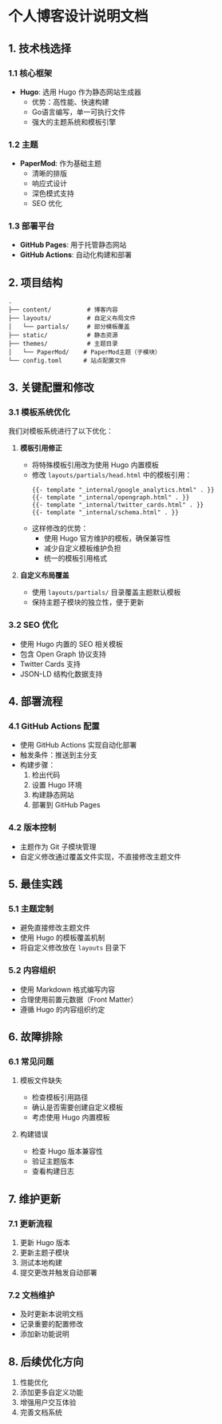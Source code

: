 # 个人博客设计说明文档

## 1. 技术栈选择

### 1.1 核心框架
- **Hugo**: 选用 Hugo 作为静态网站生成器
  - 优势：高性能、快速构建
  - Go语言编写，单一可执行文件
  - 强大的主题系统和模板引擎

### 1.2 主题
- **PaperMod**: 作为基础主题
  - 清晰的排版
  - 响应式设计
  - 深色模式支持
  - SEO 优化

### 1.3 部署平台
- **GitHub Pages**: 用于托管静态网站
- **GitHub Actions**: 自动化构建和部署

## 2. 项目结构

```
.
├── content/          # 博客内容
├── layouts/          # 自定义布局文件
│   └── partials/     # 部分模板覆盖
├── static/           # 静态资源
├── themes/           # 主题目录
│   └── PaperMod/    # PaperMod主题（子模块）
└── config.toml      # 站点配置文件
```

## 3. 关键配置和修改

### 3.1 模板系统优化
我们对模板系统进行了以下优化：

1. **模板引用修正**
   - 将特殊模板引用改为使用 Hugo 内置模板
   - 修改 `layouts/partials/head.html` 中的模板引用：
     ```html
     {{- template "_internal/google_analytics.html" . }}
     {{- template "_internal/opengraph.html" . }}
     {{- template "_internal/twitter_cards.html" . }}
     {{- template "_internal/schema.html" . }}
     ```
   - 这样修改的优势：
     - 使用 Hugo 官方维护的模板，确保兼容性
     - 减少自定义模板维护负担
     - 统一的模板引用格式

2. **自定义布局覆盖**
   - 使用 `layouts/partials/` 目录覆盖主题默认模板
   - 保持主题子模块的独立性，便于更新

### 3.2 SEO 优化
- 使用 Hugo 内置的 SEO 相关模板
- 包含 Open Graph 协议支持
- Twitter Cards 支持
- JSON-LD 结构化数据支持

## 4. 部署流程

### 4.1 GitHub Actions 配置
- 使用 GitHub Actions 实现自动化部署
- 触发条件：推送到主分支
- 构建步骤：
  1. 检出代码
  2. 设置 Hugo 环境
  3. 构建静态网站
  4. 部署到 GitHub Pages

### 4.2 版本控制
- 主题作为 Git 子模块管理
- 自定义修改通过覆盖文件实现，不直接修改主题文件

## 5. 最佳实践

### 5.1 主题定制
- 避免直接修改主题文件
- 使用 Hugo 的模板覆盖机制
- 将自定义修改放在 `layouts` 目录下

### 5.2 内容组织
- 使用 Markdown 格式编写内容
- 合理使用前置元数据（Front Matter）
- 遵循 Hugo 的内容组织约定

## 6. 故障排除

### 6.1 常见问题
1. 模板文件缺失
   - 检查模板引用路径
   - 确认是否需要创建自定义模板
   - 考虑使用 Hugo 内置模板

2. 构建错误
   - 检查 Hugo 版本兼容性
   - 验证主题版本
   - 查看构建日志

## 7. 维护更新

### 7.1 更新流程
1. 更新 Hugo 版本
2. 更新主题子模块
3. 测试本地构建
4. 提交更改并触发自动部署

### 7.2 文档维护
- 及时更新本说明文档
- 记录重要的配置修改
- 添加新功能说明

## 8. 后续优化方向
1. 性能优化
2. 添加更多自定义功能
3. 增强用户交互体验
4. 完善文档系统
